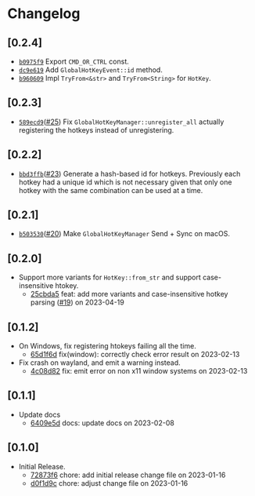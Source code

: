 # Changelog

## \[0.2.4]

- [`b0975f9`](https://www.github.com/tauri-apps/global-hotkey/commit/b0975f9983aa023df3cd72bbd8d3158165e9f6eb) Export `CMD_OR_CTRL` const.
- [`dc9e619`](https://www.github.com/tauri-apps/global-hotkey/commit/dc9e6197362164ef6b8aae90df41a6a2b459f5fb) Add `GlobalHotKeyEvent::id` method.
- [`b960609`](https://www.github.com/tauri-apps/global-hotkey/commit/b96060952daf8959939f07c968b8bd58e33f4abd) Impl `TryFrom<&str>` and `TryFrom<String>` for `HotKey`.

## \[0.2.3]

- [`589ecd9`](https://www.github.com/tauri-apps/global-hotkey/commit/589ecd9afd79aab93b25b357b4c70afdf69f9f6d)([#25](https://www.github.com/tauri-apps/global-hotkey/pull/25)) Fix `GlobalHotKeyManager::unregister_all` actually registering the hotkeys instead of unregistering.

## \[0.2.2]

- [`bbd3ffb`](https://www.github.com/tauri-apps/global-hotkey/commit/bbd3ffbea2a76eaae7cd344a019a942456f94a26)([#23](https://www.github.com/tauri-apps/global-hotkey/pull/23)) Generate a hash-based id for hotkeys. Previously each hotkey had a unique id which is not necessary given that only one hotkey with the same combination can be used at a time.

## \[0.2.1]

- [`b503530`](https://www.github.com/tauri-apps/global-hotkey/commit/b503530eb49a7fe8da3e49080e3f72f82a70b7a2)([#20](https://www.github.com/tauri-apps/global-hotkey/pull/20)) Make `GlobalHotKeyManager` Send + Sync on macOS.

## \[0.2.0]

- Support more variants for `HotKey::from_str` and support case-insensitive htokey.
  - [25cbda5](https://www.github.com/tauri-apps/global-hotkey/commit/25cbda58c503b8230af00c6192e87d5ce1fc2742) feat: add more variants and case-insensitive hotkey parsing ([#19](https://www.github.com/tauri-apps/global-hotkey/pull/19)) on 2023-04-19

## \[0.1.2]

- On Windows, fix registering htokeys failing all the time.
  - [65d1f6d](https://www.github.com/tauri-apps/global-hotkey/commit/65d1f6dffd54bafe46d1ae776639b5dd10e78b96) fix(window): correctly check error result on 2023-02-13
- Fix crash on wayland, and emit a warning instead.
  - [4c08d82](https://www.github.com/tauri-apps/global-hotkey/commit/4c08d82fa4a20c82988b49f718688ec29de8a781) fix: emit error on non x11 window systems on 2023-02-13

## \[0.1.1]

- Update docs
  - [6409e5d](https://www.github.com/tauri-apps/global-hotkey/commit/6409e5dd351e1cae808c0042f4507e9afad70a05) docs: update docs on 2023-02-08

## \[0.1.0]

- Initial Release.
  - [72873f6](https://www.github.com/tauri-apps/global-hotkey/commit/72873f629b47565888d5f2a4264476c9974686b6) chore: add initial release change file on 2023-01-16
  - [d0f1d9c](https://www.github.com/tauri-apps/global-hotkey/commit/d0f1d9c58eba60015f658f7a742c200c2d1bd55e) chore: adjust change file on 2023-01-16
